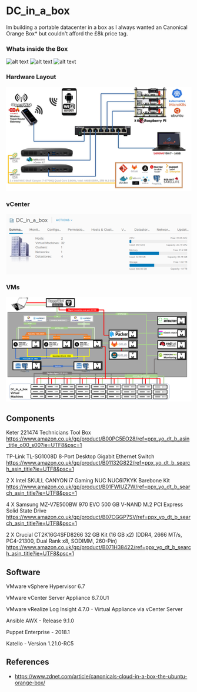 # DC_in_a_box

Im building a portable datacenter in a box as I always wanted an Canonical Orange Box* but couldn't afford the £8k price tag.

### Whats inside the Box
![alt text](https://pbs.twimg.com/media/EQC15pWWoAAClq5?format=jpg&name=small "DC in a Box")
![alt text](https://pbs.twimg.com/media/EQC16YZXUAQu6lQ?format=jpg&name=small "DC in a Box")
![alt text](https://pbs.twimg.com/media/ETJJsCOXsAUMb92?format=jpg&name=small "DC in a Box")
### Hardware Layout
![alt text](https://raw.githubusercontent.com/belfast77/DC_in_a_box/master/Hardware.png)
### vCenter 
![alt text](https://raw.githubusercontent.com/belfast77/DC_in_a_box/master/Screenshot%20from%202020-07-04%2015-25-22.png)
### VMs
![alt text](https://raw.githubusercontent.com/belfast77/DC_in_a_box/master/DC_IN_A_BOX.PNG)


## Components
Keter 221474 Technicians Tool Box
https://www.amazon.co.uk/gp/product/B00PC5EO28/ref=ppx_yo_dt_b_asin_title_o00_s00?ie=UTF8&psc=1

TP-Link TL-SG1008D 8-Port Desktop Gigabit Ethernet Switch
https://www.amazon.co.uk/gp/product/B01132G822/ref=ppx_yo_dt_b_search_asin_title?ie=UTF8&psc=1

2 X Intel SKULL CANYON i7 Gaming NUC NUC6I7KYK Barebone Kit
https://www.amazon.co.uk/gp/product/B01FWIUZ7W/ref=ppx_yo_dt_b_search_asin_title?ie=UTF8&psc=1

4 X Samsung MZ-V7E500BW 970 EVO 500 GB V-NAND M.2 PCI Express Solid State Drive 
https://www.amazon.co.uk/gp/product/B07CGGP7SV/ref=ppx_yo_dt_b_search_asin_title?ie=UTF8&psc=1

2 X Crucial CT2K16G4SFD8266 32 GB Kit (16 GB x2) (DDR4, 2666 MT/s, PC4-21300, Dual Rank x8, SODIMM, 260-Pin)
https://www.amazon.co.uk/gp/product/B071H38422/ref=ppx_yo_dt_b_search_asin_title?ie=UTF8&psc=1

## Software
VMware vSphere Hypervisor 6.7

VMware vCenter Server Appliance 6.7.0U1

VMware vRealize Log Insight 4.7.0 - Virtual Appliance via vCenter Server

Ansible AWX - Release 9.1.0

Puppet Enterprise - 2018.1

Katello - Version 1.21.0-RC5


## References
* https://www.zdnet.com/article/canonicals-cloud-in-a-box-the-ubuntu-orange-box/
